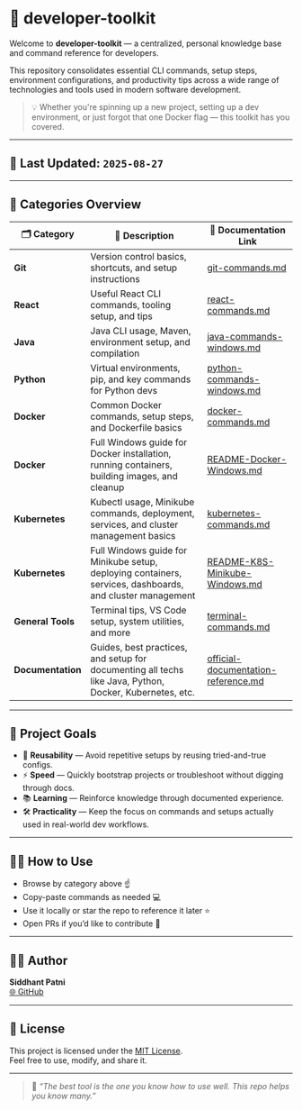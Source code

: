 # 🚀 developer-toolkit

Welcome to **developer-toolkit** — a centralized, personal knowledge base and command reference for developers.

This repository consolidates essential CLI commands, setup steps, environment configurations, and productivity tips across a wide range of technologies and tools used in modern software development.

> 💡 Whether you're spinning up a new project, setting up a dev environment, or just forgot that one Docker flag — this toolkit has you covered.

---

## 📅 Last Updated: `2025-08-27`

---

## 📁 Categories Overview

| 🗂️ Category       | 📄 Description                                                                                            | 🔗 Documentation Link                                                                      |
| ----------------- | --------------------------------------------------------------------------------------------------------- | ------------------------------------------------------------------------------------------ |
| **Git**           | Version control basics, shortcuts, and setup instructions                                                 | [git-commands.md](./Git/git-commands.md)                                                   |
| **React**         | Useful React CLI commands, tooling setup, and tips                                                        | [react-commands.md](./React/react-commands.md)                                             |
| **Java**          | Java CLI usage, Maven, environment setup, and compilation                                                 | [java-commands-windows.md](./Java/java-commands-windows.md)                                |
| **Python**        | Virtual environments, pip, and key commands for Python devs                                               | [python-commands-windows.md](./Python/python-commands-windows.md)                          |
| **Docker**        | Common Docker commands, setup steps, and Dockerfile basics                                                | [docker-commands.md](./DOCKER/docker-commands.md)                                          |
| **Docker**        | Full Windows guide for Docker installation, running containers, building images, and cleanup              | [README-Docker-Windows.md](./DOCKER/README-Docker-Windows.md)                              |
| **Kubernetes**    | Kubectl usage, Minikube commands, deployment, services, and cluster management basics                     | [kubernetes-commands.md](./Kubernetes/kubernetes-commands.md)                              |
| **Kubernetes**    | Full Windows guide for Minikube setup, deploying containers, services, dashboards, and cluster management | [README-K8S-Minikube-Windows.md](./Kubernetes/README-K8S-Minikube-Windows.md)              |
| **General Tools** | Terminal tips, VS Code setup, system utilities, and more                                                  | [terminal-commands.md](./General%20Tools/terminal-commands.md)                             |
| **Documentation** | Guides, best practices, and setup for documenting all techs like Java, Python, Docker, Kubernetes, etc.   | [official-documentation-reference.md](./Documentation/official-documentation-reference.md) |

---

## 🎯 Project Goals

- 🔁 **Reusability** — Avoid repetitive setups by reusing tried-and-true configs.
- ⚡ **Speed** — Quickly bootstrap projects or troubleshoot without digging through docs.
- 📚 **Learning** — Reinforce knowledge through documented experience.
- 🛠️ **Practicality** — Keep the focus on commands and setups actually used in real-world dev workflows.

---

## 🙋‍♂️ How to Use

- Browse by category above ☝️
- Copy-paste commands as needed 💻
- Use it locally or star the repo to reference it later ⭐
- Open PRs if you’d like to contribute 🔧

---

## 🧑‍💻 Author

**Siddhant Patni**  
[🌐 GitHub](https://github.com/siddhantpatni0407)

---

## 📜 License

This project is licensed under the [MIT License](./LICENSE).  
Feel free to use, modify, and share it.

---

> 🧠 _“The best tool is the one you know how to use well. This repo helps you know many.”_
